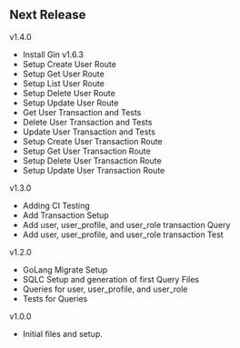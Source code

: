 Next Release
-

v1.4.0
* Install Gin v1.6.3
* Setup Create User Route
* Setup Get User Route
* Setup List User Route
* Setup Delete User Route
* Setup Update User Route
* Get User Transaction and Tests
* Delete User Transaction and Tests
* Update User Transaction and Tests
* Setup Create User Transaction Route
* Setup Get User Transaction Route
* Setup Delete User Transaction Route
* Setup Update User Transaction Route

v1.3.0
* Adding CI Testing
* Add Transaction Setup
* Add user, user_profile, and user_role transaction Query
* Add user, user_profile, and user_role transaction Test

v1.2.0
* GoLang Migrate Setup
* SQLC Setup and generation of first Query Files 
* Queries for user, user_profile, and user_role 
* Tests for Queries

v1.0.0
* Initial files and setup.